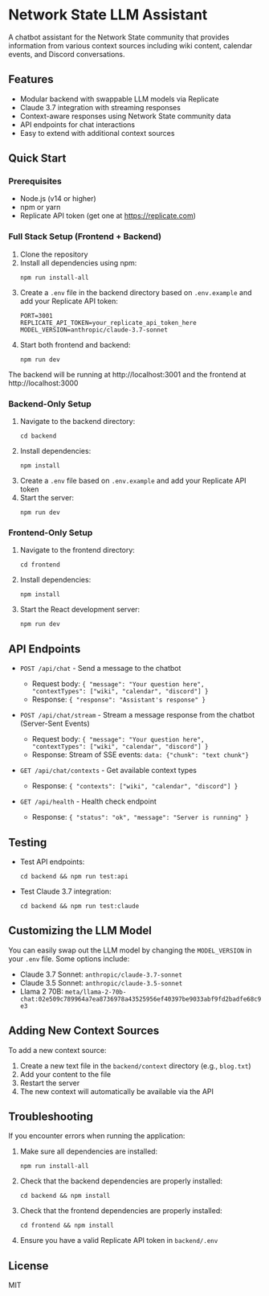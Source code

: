 # Network State LLM Assistant

A chatbot assistant for the Network State community that provides information from various context sources including wiki content, calendar events, and Discord conversations.

## Features

- Modular backend with swappable LLM models via Replicate
- Claude 3.7 integration with streaming responses
- Context-aware responses using Network State community data
- API endpoints for chat interactions
- Easy to extend with additional context sources

## Quick Start

### Prerequisites

- Node.js (v14 or higher)
- npm or yarn
- Replicate API token (get one at https://replicate.com)

### Full Stack Setup (Frontend + Backend)

1. Clone the repository
2. Install all dependencies using npm:
   ```
   npm run install-all
   ```
3. Create a `.env` file in the backend directory based on `.env.example` and add your Replicate API token:
   ```
   PORT=3001
   REPLICATE_API_TOKEN=your_replicate_api_token_here
   MODEL_VERSION=anthropic/claude-3.7-sonnet
   ```
4. Start both frontend and backend:
   ```
   npm run dev
   ```

The backend will be running at http://localhost:3001 and the frontend at http://localhost:3000

### Backend-Only Setup

1. Navigate to the backend directory:
   ```
   cd backend
   ```
2. Install dependencies:
   ```
   npm install
   ```
3. Create a `.env` file based on `.env.example` and add your Replicate API token
4. Start the server:
   ```
   npm run dev
   ```

### Frontend-Only Setup

1. Navigate to the frontend directory:
   ```
   cd frontend
   ```
2. Install dependencies:
   ```
   npm install
   ```
3. Start the React development server:
   ```
   npm run dev
   ```

## API Endpoints

- `POST /api/chat` - Send a message to the chatbot
  - Request body: `{ "message": "Your question here", "contextTypes": ["wiki", "calendar", "discord"] }`
  - Response: `{ "response": "Assistant's response" }`

- `POST /api/chat/stream` - Stream a message response from the chatbot (Server-Sent Events)
  - Request body: `{ "message": "Your question here", "contextTypes": ["wiki", "calendar", "discord"] }`
  - Response: Stream of SSE events: `data: {"chunk": "text chunk"}`

- `GET /api/chat/contexts` - Get available context types
  - Response: `{ "contexts": ["wiki", "calendar", "discord"] }`

- `GET /api/health` - Health check endpoint
  - Response: `{ "status": "ok", "message": "Server is running" }`

## Testing

- Test API endpoints:
  ```
  cd backend && npm run test:api
  ```

- Test Claude 3.7 integration:
  ```
  cd backend && npm run test:claude
  ```

## Customizing the LLM Model

You can easily swap out the LLM model by changing the `MODEL_VERSION` in your `.env` file. Some options include:

- Claude 3.7 Sonnet: `anthropic/claude-3.7-sonnet`
- Claude 3.5 Sonnet: `anthropic/claude-3.5-sonnet`
- Llama 2 70B: `meta/llama-2-70b-chat:02e509c789964a7ea8736978a43525956ef40397be9033abf9fd2badfe68c9e3`

## Adding New Context Sources

To add a new context source:

1. Create a new text file in the `backend/context` directory (e.g., `blog.txt`)
2. Add your content to the file
3. Restart the server
4. The new context will automatically be available via the API

## Troubleshooting

If you encounter errors when running the application:

1. Make sure all dependencies are installed:
   ```
   npm run install-all
   ```

2. Check that the backend dependencies are properly installed:
   ```
   cd backend && npm install
   ```

3. Check that the frontend dependencies are properly installed:
   ```
   cd frontend && npm install
   ```

4. Ensure you have a valid Replicate API token in `backend/.env`

## License

MIT